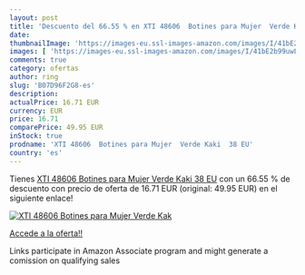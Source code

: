 ```yaml
---
layout: post
title: 'Descuento del 66.55 % en XTI 48606  Botines para Mujer  Verde Kak'
date: 
thumbnailImage: 'https://images-eu.ssl-images-amazon.com/images/I/41bE2b99uwL._SL200_.jpg'
images: [ 'https://images-eu.ssl-images-amazon.com/images/I/41bE2b99uwL._SL200_.jpg' ]
comments: true
category: ofertas
author: ring
slug: 'B07D96F2G8-es'
description:
actualPrice: 16.71 EUR
currency: EUR
price: 16.71
comparePrice: 49.95 EUR
inStock: true
prodname: 'XTI 48606  Botines para Mujer  Verde Kaki  38 EU'
country: 'es'
---
```


Tienes [XTI 48606  Botines para Mujer  Verde Kaki  38 EU](https://www.amazon.es/dp/B07D96F2G8/?tag=tolees-21) con un 66.55 % de descuento con precio de oferta de 16.71 EUR (original: 49.95 EUR) en el siguiente enlace!

[![XTI 48606  Botines para Mujer  Verde Kak](https://images-eu.ssl-images-amazon.com/images/I/41bE2b99uwL._SL200_.jpg)](https://www.amazon.es/dp/B07D96F2G8/?tag=tolees-21)

[Accede a la oferta!!](https://www.amazon.es/dp/B07D96F2G8/?tag=tolees-21)

Links participate in Amazon Associate program and might generate a comission on qualifying sales



